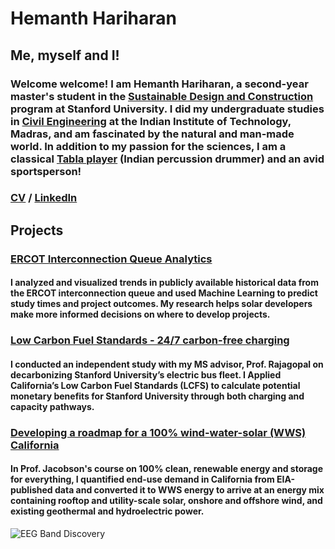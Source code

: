 # Hemanth Hariharan

## Me, myself and I!

### Welcome welcome! I am Hemanth Hariharan, a second-year master's student in the [Sustainable Design and Construction](https://cee.stanford.edu/academics-admission/graduate-degrees/ms-programs/sustainable-design-construction-sdc) program at Stanford University. I did my undergraduate studies in [Civil Engineering](https://civil.iitm.ac.in/) at the Indian Institute of Technology, Madras, and am fascinated by the natural and man-made world. In addition to my passion for the sciences, I am a classical [Tabla player](https://www.youtube.com/channel/UCwD-ADCjGbrHop9KUyhBZGA) (Indian percussion drummer) and an avid sportsperson!

### [CV]() / [LinkedIn](https://www.linkedin.com/in/hemanth-hariharan/)

## Projects
### [ERCOT Interconnection Queue Analytics](/Projects/Final_Presentation_ERCOT_Queue.pdf)
#### I analyzed and visualized trends in publicly available historical data from the ERCOT interconnection queue and used Machine Learning to predict study times and project outcomes. My research helps solar developers make more informed decisions on where to develop projects.

### [Low Carbon Fuel Standards - 24/7 carbon-free charging](/Projects/LCFS_24_7_project.pdf)
#### I conducted an independent study with my MS advisor, Prof. Rajagopal on decarbonizing Stanford University’s electric bus fleet. I Applied California’s Low Carbon Fuel Standards (LCFS) to calculate potential monetary benefits for Stanford University through both charging and capacity pathways.

### [Developing a roadmap for a 100% wind-water-solar (WWS) California](/Projects/100_WWS_CA_Report.pdf)
#### In Prof. Jacobson's course on 100% clean, renewable energy and storage for everything, I quantified end-use demand in California from EIA-published data and converted it to WWS energy to arrive at an energy mix containing rooftop and utility-scale solar, onshore and offshore wind, and existing geothermal and hydroelectric power. 

![EEG Band Discovery]()



